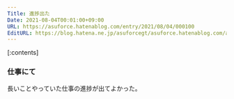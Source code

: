 ```yaml
---
Title: 進捗出た
Date: 2021-08-04T00:01:00+09:00
URL: https://asuforce.hatenablog.com/entry/2021/08/04/000100
EditURL: https://blog.hatena.ne.jp/asuforcegt/asuforce.hatenablog.com/atom/entry/26006613794026747
---
```


[:contents]

### 仕事にて

長いことやっていた仕事の進捗が出てよかった。


